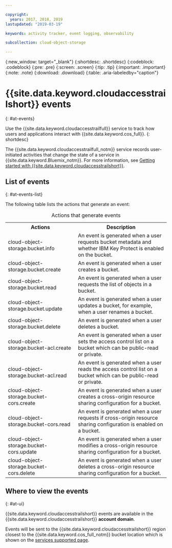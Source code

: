 ```yaml
---

copyright:
  years: 2017, 2018, 2019
lastupdated: "2019-03-19"

keywords: activity tracker, event logging, observability

subcollection: cloud-object-storage

---
```

{:new_window: target="_blank"}
{:shortdesc: .shortdesc}
{:codeblock: .codeblock}
{:pre: .pre}
{:screen: .screen}
{:tip: .tip}
{:important: .important}
{:note: .note}
{:download: .download} 
{:table: .aria-labeledby="caption"}


# {{site.data.keyword.cloudaccesstrailshort}} events
{: #at-events}

Use the {{site.data.keyword.cloudaccesstrailfull}} service to track how users and applications interact with {{site.data.keyword.cos_full}}.
{: shortdesc}

The {{site.data.keyword.cloudaccesstrailfull_notm}} service records user-initiated activities that change the state of a service in {{site.data.keyword.Bluemix_notm}}. For more information, see [Getting started with {{site.data.keyword.cloudaccesstrailshort}}](/docs/services/cloud-activity-tracker?topic=cloud-activity-tracker-getting-started-with-cla#getting-started-with-cla).



## List of events
{: #at-events-list}

The following table lists the actions that generate an event:

<table>
  <caption>Actions that generate events</caption>
  <tr>
    <th>Actions</th>
	  <th>Description</th>
  </tr>
  <tr>
    <td>cloud-object-storage.bucket.info</td>
	  <td>An event is generated when a user requests bucket metadata and whether IBM Key Protect is enabled on the bucket.</td>
  </tr>
  <tr>
    <td>cloud-object-storage.bucket.create</td>
	  <td>An event is generated when a user creates a bucket.</td>
  </tr>
  <tr>
    <td>cloud-object-storage.bucket.read</td>
	  <td>An event is generated when a user requests the list of objects in a bucket.</td>
  </tr>
  <tr>
    <td>cloud-object-storage.bucket.update</td>
	  <td>An event is generated when a user updates a bucket, for example, when a user renames a bucket.</td>
  </tr>
  <tr>
    <td>cloud-object-storage.bucket.delete</td>
	  <td>An event is generated when a user deletes a bucket.</td>
  </tr>
  <tr>
    <td>cloud-object-storage.bucket-acl.create</td>
	  <td>An event is generated when a user sets the access control list on a bucket which can be public-read or private.</td>
  </tr>
  <tr>
    <td>cloud-object-storage.bucket-acl.read</td>
	  <td>An event is generated when a user reads the access control list on a bucket which can be public-read or private.</td>
  </tr>
  <tr>
    <td>cloud-object-storage.bucket-cors.create</td>
	  <td>An event is generated when a user creates a cross-origin resource sharing configuration for a bucket.</td>
  </tr>
  <tr>
    <td>cloud-object-storage.bucket-cors.read</td>
	  <td>An event is generated when a user requests if cross-origin resource sharing configuration is enabled on a bucket.</td>
  </tr>
  <tr>
    <td>cloud-object-storage.bucket-cors.update</td>
	  <td>An event is generated when a user modifies a cross-origin resource sharing configuration for a bucket.</td>
  </tr>
  <tr>
    <td>cloud-object-storage.bucket-cors.delete</td>
	  <td>An event is generated when a user deletes a cross-origin resource sharing configuration for a bucket.</td>
  </tr>
</table>



## Where to view the events
{: #at-ui}

{{site.data.keyword.cloudaccesstrailshort}} events are available in the {{site.data.keyword.cloudaccesstrailshort}} **account domain**.

Events will be sent to the {{site.data.keyword.cloudaccesstrailshort}} region closest to the {{site.data.keyword.cos_full_notm}} bucket location
which is shown on the [services supported page](/docs/services/cloud-object-storage/basics/services.html#integrated-service-availability).
